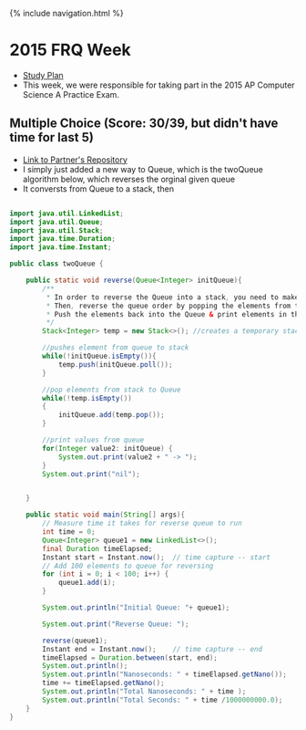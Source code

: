 {% include navigation.html %}
# 2015 FRQ Week
- [Study Plan](https://devamshri.github.io/Tri-3-Devam-Challenges/StudyPlan)
- This week, we were responsible for taking part in the 2015 AP Computer Science A Practice Exam.

## Multiple Choice (Score: 30/39, but didn't have time for last 5)
- [Link to Partner's Repository](https://github.com/ChristopherDuroiu/DataStructures2Tri3/blob/main/twoQueue.java)
- I simply just added a new way to Queue, which is the twoQueue algorithm below, which reverses the orginal given queue
- It conversts from Queue to a stack, then 

``` java

import java.util.LinkedList;
import java.util.Queue;
import java.util.Stack;
import java.time.Duration;
import java.time.Instant;

public class twoQueue {

    public static void reverse(Queue<Integer> initQueue){
        /**
         * In order to reverse the Queue into a stack, you need to make a temporary/empty stack
         * Then, reverse the queue order by popping the elements from the stack and put the elements into the queue into the stack
         * Push the elements back into the Queue & print elements in the queue
         */
        Stack<Integer> temp = new Stack<>(); //creates a temporary stack

        //pushes element from queue to stack
        while(!initQueue.isEmpty()){
            temp.push(initQueue.poll());
        }

        //pop elements from stack to Queue
        while(!temp.isEmpty())
        {
            initQueue.add(temp.pop());
        }

        //print values from queue
        for(Integer value2: initQueue) {
            System.out.print(value2 + " -> ");
        }
        System.out.print("nil");


    }

    public static void main(String[] args){
        // Measure time it takes for reverse queue to run
        int time = 0;
        Queue<Integer> queue1 = new LinkedList<>();
        final Duration timeElapsed;
        Instant start = Instant.now();  // time capture -- start
        // Add 100 elements to queue for reversing
        for (int i = 0; i < 100; i++) {
            queue1.add(i);
        }

        System.out.println("Initial Queue: "+ queue1);

        System.out.print("Reverse Queue: ");

        reverse(queue1);
        Instant end = Instant.now();    // time capture -- end
        timeElapsed = Duration.between(start, end);
        System.out.println();
        System.out.println("Nanoseconds: " + timeElapsed.getNano());
        time += timeElapsed.getNano();
        System.out.println("Total Nanoseconds: " + time );
        System.out.println("Total Seconds: " + time /1000000000.0);
    }
}
```
